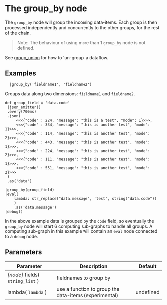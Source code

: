 The group_by node
=====================

The `group_by` node will group the incoming data-items. 
Each group is then processed independently and concurrently to the other groups, for the rest of the chain.

> Note: The behaviour of using more than 1 `group_by` node is not defined.

See [group_union](group_union.md) for how to 'un-group' a dataflow.

Examples
-------

```dfs   
  |group_by('fieldname1', 'fieldname2') 
```
Groups data along two dimensions: `fieldname1` and `fieldname2`.

```dfs
def group_field = 'data.code'
 |json_emitter()
 .every(700ms)
 .json(
     <<<{"code" : 224, "message": "this is a test", "mode": 1}>>>,
     <<<{"code" : 334, "message": "this is another test", "mode": 1}>>>,
     <<<{"code" : 114, "message": "this is another test", "mode": 2}>>>,
     <<<{"code" : 443, "message": "this is another test", "mode": 1}>>>,
     <<<{"code" : 224, "message": "this is another test", "mode": 2}>>>,
     <<<{"code" : 111, "message": "this is another test", "mode": 1}>>>,
     <<<{"code" : 551, "message": "this is another test", "mode": 2}>>>
 )
 .as('data')

|group_by(group_field)
|eval(
    lambda: str_replace("data.message", 'test', string("data.code"))
    )
    .as('data.message')
|debug()

```
In the above example data is grouped by the `code` field, so eventually the `group_by` node will start 6 computing sub-graphs to handle all groups.
A computing sub-graph in this example will contain an `eval` node connected to a `debug` node.

Parameters
----------

Parameter     | Description | Default 
--------------|-------------|---------
_[node]_ fields( `string_list` ) | fieldnames to group by   | 
lambda( `lambda` ) | use a function to group the data-items (experimental) | undefined
 